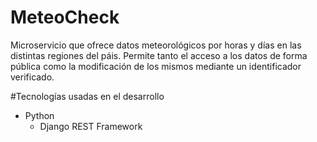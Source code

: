 # MeteoCheck
Microservicio que ofrece datos meteorológicos por horas y días en las distintas regiones del páis. Permite tanto el acceso a los datos de forma pública como la modificación de los mismos mediante un identificador verificado.

#Tecnologías usadas en el desarrollo
* Python
	* Django REST Framework
